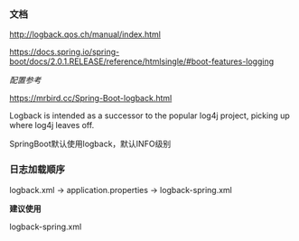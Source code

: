 ### 文档


http://logback.qos.ch/manual/index.html

https://docs.spring.io/spring-boot/docs/2.0.1.RELEASE/reference/htmlsingle/#boot-features-logging

*配置参考*

https://mrbird.cc/Spring-Boot-logback.html

Logback is intended as a successor to the popular log4j project, picking up where log4j leaves off.

SpringBoot默认使用logback，默认INFO级别

### 日志加载顺序
logback.xml -> application.properties -> logback-spring.xml

**建议使用** 

logback-spring.xml
